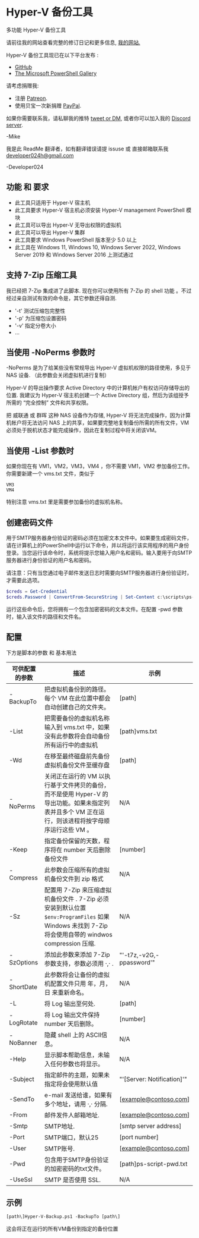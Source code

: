 # Hyper-V 备份工具

多功能 Hyper-V 备份工具

请前往我的网站查看完整的修订日记和更多信息, [我的网站.](https://gal.vin/utils/hyperv-backup-utility/)

Hyper-V 备份工具现已在以下平台发布 :

* [GitHub](https://github.com/Digressive/HyperV-Backup-Utility)
* [The Microsoft PowerShell Gallery](https://www.powershellgallery.com/packages/Hyper-V-Backup)

请考虑捐赠我:

* 注册 [Patreon](https://www.patreon.com/mikegalvin).
* 使用贝宝一次新捐赠 [PayPal](https://www.paypal.me/digressive).

如果你需要联系我，请私聊我的推特 [tweet or DM](https://twitter.com/mikegalvin_), 或者你可以加入我的 [Discord server](https://discord.gg/5ZsnJ5k).

-Mike

我是此 ReadMe 翻译者，如有翻译错误请提 issuse 或 直接邮箱联系我 developer024h@gmail.com

-Developer024


## 功能 和 要求

* 此工具只适用于 Hyper-V 宿主机
* 此工具要求 Hyper-V 宿主机必须安装 Hyper-V management PowerShell 模块
* 此工具可以导出 Hyper-V 无导出权限的虚拟机
* 此工具可以导出 Hyper-V 集群
* 此工具要求 Windows PowerShell 版本至少 5.0 以上
* 此工具在 Windows 11, Windows 10, Windows Server 2022, Windows Server 2019 和 Windows Server 2016 上测试通过

## 支持 7-Zip 压缩工具

我已经把 7-Zip 集成进了此脚本. 现在你可以使用所有 7-Zip 的 shell 功能 。不过经过亲自测试有效的命令是，其它参数还得自测.

* '-t' 测试压缩包完整性
* '-p' 为压缩包设置密码
* '-v' 指定分卷大小
* ...

## 当使用 -NoPerms 参数时

-NoPerms 是为了给某些没有常规导出 Hyper-V 虚拟机权限的路径使用，多见于 NAS 设备. （此参数会关闭虚拟机进行复制）

Hyper-V 的导出操作要求 Active Directory 中的计算机帐户有权访问存储导出的位置. 我建议为 Hyper-V 宿主机创建一个 Active Directory 组，然后为该组授予所需的 “完全控制” 文件和共享权限。

把 威联通 或 群晖 这种 NAS 设备作为存储, Hyper-V 将无法完成操作，因为计算机帐户将无法访问 NAS 上的共享，如果要完整地复制备份所需的所有文件，VM必须处于脱机状态才能完成操作，因此在复制过程中将关闭该VM。

## 当使用 -List 参数时

如果你现在有 VM1，VM2，VM3，VM4 ，你不需要 VM1，VM2 参加备份工作。 你需要新建一个 vms.txt 文件，类似于

```
VM3
VM4
```

特别注意 vms.txt 里是需要参加备份的虚拟机名称。 

## 创建密码文件

用于SMTP服务器身份验证的密码必须在加密文本文件中。如果要生成密码文件，请在计算机上的PowerShell中运行以下命令，并以将运行该实用程序的用户身份登录。当您运行该命令时，系统将提示您输入用户名和密码。输入要用于向SMTP服务器进行身份验证的用户名和密码。

请注意：只有当您通过电子邮件发送日志时需要向SMTP服务器进行身份验证时，才需要此选项。

``` powershell
$creds = Get-Credential
$creds.Password | ConvertFrom-SecureString | Set-Content c:\scripts\ps-script-pwd.txt
```

运行这些命令后，您将拥有一个包含加密密码的文本文件。在配置 -pwd 参数时，输入该文件的路径和文件名。

##  配置

下方是脚本的参数 和 基本用法

| 可供配置的参数 | 描述 | 示例 |
| ------------ | -- | ----- |
| -BackupTo | 把虚拟机备份到的路径。每个 VM 在此位置中都会自动创建自己的文件夹。 | [path\] |
| -List | 把需要备份的虚拟机名称输入到 vms.txt 中，如果没有此参数将会自动备份所有运行中的虚拟机 | [path\]vms.txt |
| -Wd | 在移至最终磁盘前先备份虚拟机备份文件至缓存盘| [path\] |
| -NoPerms | 关闭正在运行的 VM 以执行基于文件拷贝的备份，而不是使用 Hyper-V 的导出功能。如果未指定列表并且多个 VM 正在运行，则该进程将按字母顺序运行这些 VM 。 | N/A |
| -Keep | 指定备份保留的天数，程序将在 number 天后删除备份文件 | [number] |
| -Compress  | 此参数会压缩所有的虚拟机备份文件到 zip 格式 | N/A |
| -Sz | 配置用 7-Zip 来压缩虚拟机备份文件 . 7-Zip 必须安装到默认位置  ```$env:ProgramFiles``` 如果 Windows 未找到 7-Zip 将会使用自带的 windwos compression 压缩. | N/A |
| -SzOptions | 添加此参数来添加 7-Zip 参数支持，参数必须用 ·,· . | "'-t7z,-v2G,-ppassword'" |
| -ShortDate | 此参数将会让备份的虚拟机配置文件只用 年，月，日 来重新命名。 | N/A |
| -L | 将 Log 输出至何处. | [path\] |
| -LogRotate | 将 Log 输出文件保持 number 天后删除。| [number] |
| -NoBanner | 隐藏 shell 上的 ASCII信息。| N/A |
| -Help | 显示脚本帮助信息，未输入任何参数也将显示。| N/A |
| -Subject | 指定邮件的主题，如果未指定将会使用默认值 | "'[Server: Notification]'" |
| -SendTo | e-mail 发送给谁，如果有多个地址，请用 ·,· 分隔. | [example@contoso.com] |
| -From | 邮件发件人邮箱地址. | [example@contoso.com] |
| -Smtp | SMTP地址. | [smtp server address] |
| -Port | SMTP端口，默认25 | [port number] |
| -User | SMTP账号. | [example@contoso.com] |
| -Pwd | 包含用于SMTP身份验证的加密密码的txt文件。 | [path\]ps-script-pwd.txt |
| -UseSsl     | SMTP 是否使用 SSL. | N/A |
## 示例

``` txt
[path\]Hyper-V-Backup.ps1 -BackupTo [path\]
```

这会将正在运行的所有VM备份到指定的备份位置

